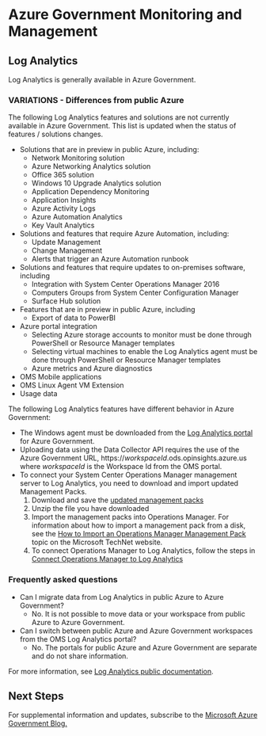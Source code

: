 <properties
	pageTitle="Azure Government documentation | Microsoft Azure"
	description="This provides a comparision of features and guidance on developing applications for Azure Government"
	services="Azure-Government"
	cloud="gov"
	documentationCenter=""
	authors="ryansoc"
	manager="zakramer"
	editor=""/>

<tags
	ms.service="multiple"
	ms.devlang="na"
	ms.topic="article"
	ms.tgt_pltfrm="na"
	ms.workload="azure-government"
	ms.date="10/12/2016"
	ms.author="ryansoc"/>


#  Azure Government Monitoring and Management

## Log Analytics

Log Analytics is generally available in Azure Government.

### VARIATIONS - Differences from public Azure

The following Log Analytics features and solutions are not currently available in Azure Government. This list is updated when the status of features / solutions changes.

+ Solutions that are in preview in public Azure, including:
  - Network Monitoring solution
  - Azure Networking Analytics solution
  - Office 365 solution
  - Windows 10 Upgrade Analytics solution
  - Application Dependency Monitoring
  - Application Insights
  - Azure Activity Logs
  - Azure Automation Analytics
  - Key Vault Analytics
+ Solutions and features that require Azure Automation, including:
  - Update Management
  - Change Management
  - Alerts that trigger an Azure Automation runbook
+ Solutions and features that require updates to on-premises software, including
  - Integration with System Center Operations Manager 2016
  - Computers Groups from System Center Configuration Manager
  - Surface Hub solution
+ Features that are in preview in public Azure, including
  - Export of data to PowerBI
+ Azure portal integration
  - Selecting Azure storage accounts to monitor must be done through PowerShell or Resource Manager templates
  - Selecting virtual machines to enable the Log Analytics agent must be done through PowerShell or Resource Manager templates
  - Azure metrics and Azure diagnostics
+ OMS Mobile applications
+ OMS Linux Agent VM Extension
+ Usage data

The following Log Analytics features have different behavior in Azure Government:

+ The Windows agent must be downloaded from the [Log Analytics portal](https://oms.microsoft.us) for Azure Government.
+ Uploading data using the Data Collector API requires the use of the Azure Government URL, https://*workspaceId*.ods.opinsights.azure.us where *workspaceId* is the Workspace Id from the OMS portal.
+ To connect your System Center Operations Manager management server to Log Analytics, you need to download and import updated Management Packs.
  1. Download and save the [updated management packs](http://go.microsoft.com/fwlink/?LinkId=828749)
  2. Unzip the file you have downloaded
  3. Import the management packs into Operations Manager. For information about how to import a management pack from a disk, see the [How to Import an Operations Manager Management Pack](http://technet.microsoft.com/library/hh212691.aspx) topic on the Microsoft TechNet website.
  4. To connect Operations Manager to Log Analytics, follow the steps in [Connect Operations Manager to Log Analytics](../log-analytics/log-analytics-om-agents.md)


### Frequently asked questions

+ Can I migrate data from Log Analytics in public Azure to Azure Government?
  - No. It is not possible to move data or your workspace from public Azure to Azure Government.
+ Can I switch between public Azure and Azure Government workspaces from the OMS Log Analytics portal?
  - No. The portals for public Azure and Azure Government are separate and do not share information.

For more information, see [Log Analytics public documentation](../log-analytics/log-analytics-overview.md).

## Next Steps

For supplemental information and updates, subscribe to the
<a href="https://blogs.msdn.microsoft.com/azuregov/">Microsoft Azure Government Blog. </a>
